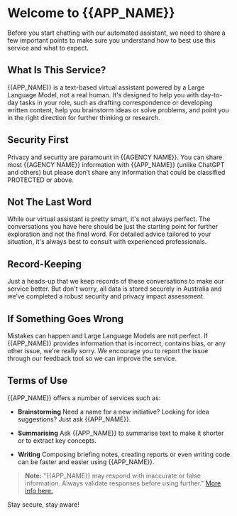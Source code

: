 # Welcome to {{APP_NAME}}

Before you start chatting with our automated assistant, we need to share a few important points to make sure you understand how to best use this service and what to expect.

## What Is This Service?

{{APP_NAME}} is a text-based virtual assistant powered by a Large Language Model, not a real human. It's designed to help you with day-to-day tasks in your role, such as drafting correspondence or developing written content, help you brainstorm ideas or solve problems, and point you in the right direction for further thinking or research.

## Security First

Privacy and security are paramount in {{AGENCY NAME}}. You can share most {{AGENCY NAME}} information with {{APP_NAME}} (unlike ChatGPT and others) but please don’t share any information that could be classified PROTECTED or above.

## Not The Last Word

While our virtual assistant is pretty smart, it's not always perfect. The conversations you have here should be just the starting point for further exploration and not the final word. For detailed advice tailored to your situation, it's always best to consult with experienced professionals.

## Record-Keeping

Just a heads-up that we keep records of these conversations to make our service better. But don't worry, all data is stored securely in Australia and we’ve completed a robust security and privacy impact assessment.

## If Something Goes Wrong

Mistakes can happen and Large Language Models are not perfect. If {{APP_NAME}} provides information that is incorrect, contains bias, or any other issue, we're really sorry. We encourage you to report the issue through our feedback tool so we can improve the service.

## Terms of Use

{{APP_NAME}} offers a number of services such as:

- **Brainstorming**
  Need a name for a new initiative? Looking for idea suggestions? Just ask {{APP_NAME}}.

- **Summarising**
  Ask {{APP_NAME}} to summarise text to make it shorter or to extract key concepts.

- **Writing**
  Composing briefing notes, creating reports or even writing code can be faster and easier using {{APP_NAME}}.

> **Note:** "{{APP_NAME}} may respond with inaccurate or false information. Always validate responses before using further." [More info here.](/hallucinations)

Stay secure, stay aware!
